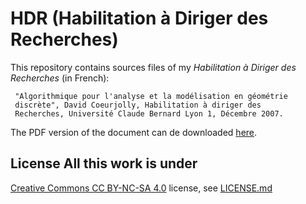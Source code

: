 # HDR (Habilitation à Diriger des Recherches)


This repository contains sources files of my *Habilitation à Diriger
des Recherches* (in French):


     "Algorithmique pour l'analyse et la modélisation en géométrie
     discrète", David Coeurjolly, Habilitation à diriger des
     Recherches, Université Claude Bernard Lyon 1, Décembre 2007.


The PDF version of the document can de downloaded [here](http://liris.cnrs.fr/david.coeurjolly/phd.html).

## 


## License All this work is under
[Creative Commons CC BY-NC-SA 4.0](http://creativecommons.org/licenses/by-nc-sa/4.0/)
license, see
[LICENSE.md](https://github.com/jlevallois/PhD-Thesis/blob/master/LICENSE.md)
